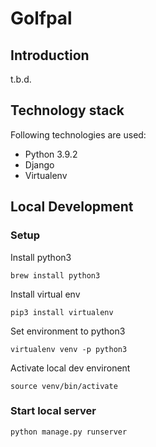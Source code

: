 # Golfpal
## Introduction
t.b.d.

## Technology stack
Following technologies are used:
* Python 3.9.2
* Django 
* Virtualenv

## Local Development
### Setup
Install python3 

````brew install python3````

Install virtual env

````pip3 install virtualenv````

Set environment to python3

```virtualenv venv -p python3```

Activate local dev environent

```source venv/bin/activate```

### Start local server

```python manage.py runserver```

